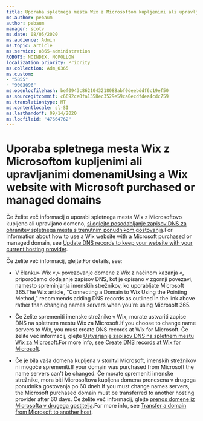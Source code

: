 ```yaml
---
title: Uporaba spletnega mesta Wix z Microsoftom kupljenimi ali upravljanimi domenami
ms.author: pebaum
author: pebaum
manager: scotv
ms.date: 08/05/2020
ms.audience: Admin
ms.topic: article
ms.service: o365-administration
ROBOTS: NOINDEX, NOFOLLOW
localization_priority: Priority
ms.collection: Adm_O365
ms.custom:
- "5855"
- "9003096"
ms.openlocfilehash: bef0943c8621043218088abf0deebddf6c19ef50
ms.sourcegitcommit: c6692ce0fa1358ec3529e59ca0ecdfdea4cdc759
ms.translationtype: MT
ms.contentlocale: sl-SI
ms.lasthandoff: 09/14/2020
ms.locfileid: "47664762"
---
```

# <a name="using-a-wix-website-with-microsoft-purchased-or-managed-domains"></a><span data-ttu-id="3b2f1-102">Uporaba spletnega mesta Wix z Microsoftom kupljenimi ali upravljanimi domenami</span><span class="sxs-lookup"><span data-stu-id="3b2f1-102">Using a Wix website with Microsoft purchased or managed domains</span></span>

<span data-ttu-id="3b2f1-103">Če želite več informacij o uporabi spletnega mesta Wix z Microsoftovo kupljeno ali upravljano domeno, [si oglejte posodabljanje zapisov DNS za ohranitev spletnega mesta s trenutnim ponudnikom gostovanja](https://docs.microsoft.com/microsoft-365/admin/dns/update-dns-records-to-retain-current-hosting-provider).</span><span class="sxs-lookup"><span data-stu-id="3b2f1-103">For information about how to use a Wix website with a Microsoft purchased or managed domain, see [Update DNS records to keep your website with your current hosting provider](https://docs.microsoft.com/microsoft-365/admin/dns/update-dns-records-to-retain-current-hosting-provider).</span></span>

<span data-ttu-id="3b2f1-104">Če želite več informacij, glejte:</span><span class="sxs-lookup"><span data-stu-id="3b2f1-104">For details, see:</span></span> 

- <span data-ttu-id="3b2f1-105">V članku» Wix «,» povezovanje domene z Wix z načinom kazanja «, priporočamo dodajanje zapisov DNS, kot je opisano v zgornji povezavi, namesto spreminjanja imenskih strežnikov, ko uporabljate Microsoft 365.</span><span class="sxs-lookup"><span data-stu-id="3b2f1-105">The Wix article, "Connecting a Domain to Wix Using the Pointing Method," recommends adding DNS records as outlined in the link above rather than changing names servers when you're using Microsoft 365.</span></span>

- <span data-ttu-id="3b2f1-106">Če želite spremeniti imenske strežnike v Wix, morate ustvariti zapise DNS na spletnem mestu Wix za Microsoft.</span><span class="sxs-lookup"><span data-stu-id="3b2f1-106">If you choose to change name servers to Wix, you must create DNS records at Wix for Microsoft.</span></span> <span data-ttu-id="3b2f1-107">Če želite več informacij, glejte [Ustvarjanje zapisov DNS na spletnem mestu Wix za Microsoft](https://docs.microsoft.com/microsoft-365/admin/dns/create-dns-records-at-wix).</span><span class="sxs-lookup"><span data-stu-id="3b2f1-107">For more info, see [Create DNS records at Wix for Microsoft](https://docs.microsoft.com/microsoft-365/admin/dns/create-dns-records-at-wix).</span></span>

- <span data-ttu-id="3b2f1-108">Če je bila vaša domena kupljena v storitvi Microsoft, imenskih strežnikov ni mogoče spremeniti.</span><span class="sxs-lookup"><span data-stu-id="3b2f1-108">If your domain was purchased from Microsoft the name servers can't be changed.</span></span> <span data-ttu-id="3b2f1-109">Če morate spremeniti imenske strežnike, mora biti Microsoftova kupljena domena prenesena v drugega ponudnika gostovanja po 60 dneh.</span><span class="sxs-lookup"><span data-stu-id="3b2f1-109">If you must change names servers, the Microsoft purchased domain must be transferred to another hosting provider after 60 days.</span></span> <span data-ttu-id="3b2f1-110">Če želite več informacij, glejte [prenos domene iz Microsofta v drugega gostitelja](https://docs.microsoft.com/microsoft-365/admin/get-help-with-domains/transfer-a-domain-from-microsoft-to-another-host).</span><span class="sxs-lookup"><span data-stu-id="3b2f1-110">For more info, see [Transfer a domain from Microsoft to another host](https://docs.microsoft.com/microsoft-365/admin/get-help-with-domains/transfer-a-domain-from-microsoft-to-another-host).</span></span>
